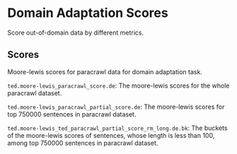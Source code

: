 # Domain Adaptation Scores

Score out-of-domain data by different metrics.

## Scores
Moore-lewis scores for paracrawl data for domain adaptation task.

``ted.moore-lewis_paracrawl_score.de``: The moore-lewis scores for the whole paracrawl dataset.

``ted.moore-lewis_paracrawl_partial_score.de``: The moore-lewis scores for top 750000 sentences in paracrawl dataset.

``ted.moore-lewis_ted_paracrawl_partial_score_rm_long.de.bk``: The buckets of the moore-lewis scores of sentences, whose length is less than 100, among top 750000 sentences in paracrawl dataset.



